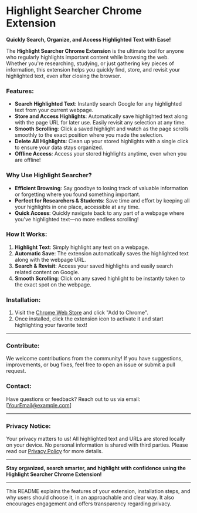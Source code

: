 # **Highlight Searcher Chrome Extension**

**Quickly Search, Organize, and Access Highlighted Text with Ease!**

The **Highlight Searcher Chrome Extension** is the ultimate tool for anyone who regularly highlights important content while browsing the web. Whether you're researching, studying, or just gathering key pieces of information, this extension helps you quickly find, store, and revisit your highlighted text, even after closing the browser.

### **Features:**
- **Search Highlighted Text**: Instantly search Google for any highlighted text from your current webpage.
- **Store and Access Highlights**: Automatically save highlighted text along with the page URL for later use. Easily revisit any selection at any time.
- **Smooth Scrolling**: Click a saved highlight and watch as the page scrolls smoothly to the exact position where you made the selection.
- **Delete All Highlights**: Clean up your stored highlights with a single click to ensure your data stays organized.
- **Offline Access**: Access your stored highlights anytime, even when you are offline!

### **Why Use Highlight Searcher?**
- **Efficient Browsing**: Say goodbye to losing track of valuable information or forgetting where you found something important.
- **Perfect for Researchers & Students**: Save time and effort by keeping all your highlights in one place, accessible at any time.
- **Quick Access**: Quickly navigate back to any part of a webpage where you've highlighted text—no more endless scrolling!

### **How It Works:**
1. **Highlight Text**: Simply highlight any text on a webpage.
2. **Automatic Save**: The extension automatically saves the highlighted text along with the webpage URL.
3. **Search & Revisit**: Access your saved highlights and easily search related content on Google.
4. **Smooth Scrolling**: Click on any saved highlight to be instantly taken to the exact spot on the webpage.

### **Installation:**
1. Visit the [Chrome Web Store](#) and click "Add to Chrome".
2. Once installed, click the extension icon to activate it and start highlighting your favorite text!

---

### **Contribute:**
We welcome contributions from the community! If you have suggestions, improvements, or bug fixes, feel free to open an issue or submit a pull request.

### **Contact:**
Have questions or feedback? Reach out to us via email: [YourEmail@example.com]

---

### **Privacy Notice:**
Your privacy matters to us! All highlighted text and URLs are stored locally on your device. No personal information is shared with third parties. Please read our [Privacy Policy](#) for more details.

---

**Stay organized, search smarter, and highlight with confidence using the Highlight Searcher Chrome Extension!** 

--- 

This README explains the features of your extension, installation steps, and why users should choose it, in an approachable and clear way. It also encourages engagement and offers transparency regarding privacy.
